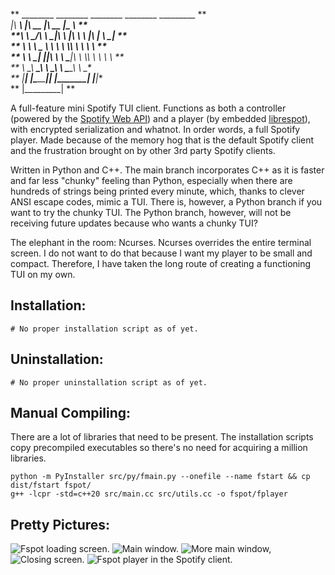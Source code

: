 
** ________ ________  ________  ________  _________   **  
**|\  _____\\   ____\|\   __  \|\   __  \|\___   ___\ **  
**\ \  \__/\ \  \___|\ \  \|\  \ \  \|\  \|___ \  \_| **  
** \ \   __\\ \_____  \ \   ____\ \  \\\  \   \ \  \  **  
**  \ \  \_| \|____|\  \ \  \___|\ \  \\\  \   \ \  \ **  
**   \ \__\    ____\_\  \ \__\    \ \_______\   \ \__\**  
**    \|__|   |\_________\|__|     \|_______|    \|__|**  
**            \|_________|                            **  

A full-feature mini Spotify TUI client. Functions as both a controller (powered by the [Spotify Web API](https://developer.spotify.com/documentation/web-api)) and a player (by embedded [librespot](https://github.com/librespot-org/librespot)), with encrypted serialization and whatnot. In order words, a full Spotify player. Made because of the memory hog that is the default Spotify client and the frustration brought on by other 3rd party Spotify clients. 

Written in Python and C++. The main branch incorporates C++ as it is faster and far less "chunky" feeling than Python, especially when there are hundreds of strings being printed every minute, which, thanks to clever ANSI escape codes, mimic a TUI. There is, however, a Python branch if you want to try the chunky TUI. The Python branch, however, will not be receiving future updates because who wants a chunky TUI?

The elephant in the room: Ncurses. Ncurses overrides the entire terminal screen. I do not want to do that because I want my player to be small and compact. Therefore, I have taken the long route of creating a functioning TUI on my own. 

## Installation: ##
```
# No proper installation script as of yet.
```

## Uninstallation: ##
```
# No proper uninstallation script as of yet.
```

## Manual Compiling: ##
There are a lot of libraries that need to be present. The installation scripts copy precompiled executables so there's no need for acquiring a million libraries.
```
python -m PyInstaller src/py/fmain.py --onefile --name fstart && cp dist/fstart fspot/
g++ -lcpr -std=c++20 src/main.cc src/utils.cc -o fspot/fplayer 
```

## Pretty Pictures: ##
![Fspot loading screen.](https://github.com/dmmosh/fspot/assets/119987092/e7191b32-1496-45af-9720-adc85f5f599f)
![Main window.](https://github.com/dmmosh/fspot/assets/119987092/27e1c5d4-17e7-431b-8d30-c6ebeeada5dd)
![More main window,](https://github.com/dmmosh/fspot/assets/119987092/8a493b20-33dc-4407-a29b-11a8cde568e8)
![Closing screen.](https://github.com/dmmosh/fspot/assets/119987092/364c7c9f-76b1-4670-82c6-06733a138ed3)
![Fspot player in the Spotify client.](https://github.com/dmmosh/fspot/assets/119987092/9ccd06f9-b39d-4321-b1c2-ab1ec3b94851)



